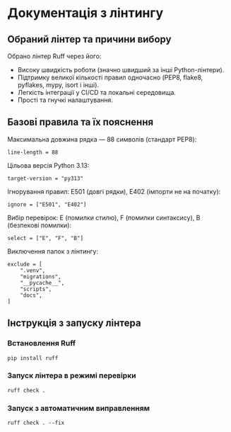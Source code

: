 # Документація з лінтингу
## Обраний лінтер та причини вибору
Обрано лінтер Ruff через його:
- Високу швидкість роботи (значно швидший за інші Python-лінтери).
- Підтримку великої кількості правил одночасно (PEP8, flake8, pyflakes, mypy, isort і інші).
- Легкість інтеграції у CI/CD та локальні середовища.
- Прості та гнучкі налаштування.

## Базові правила та їх пояснення
Максимальна довжина рядка — 88 символів (стандарт PEP8):
```
line-length = 88 
```           
Цільова версія Python 3.13:
```
target-version = "py313" 
```   
Ігнорування правил: E501 (довгі рядки), E402 (імпорти не на початку):
```   
ignore = ["E501", "E402"]
```   
Вибір перевірок: E (помилки стилю), F (помилки синтаксису), B (безпекові помилки):
```   
select = ["E", "F", "B"]  
```  
Виключення папок з лінтингу:
```  
exclude = [
    ".venv",
    "migrations",
    "__pycache__",
    "scripts",
    "docs",
] 
```  

## Інструкція з запуску лінтера
### Встановлення Ruff
```
pip install ruff
```
### Запуск лінтера в режимі перевірки
```
ruff check .
```
### Запуск з автоматичним виправленням
```
ruff check . --fix
```
